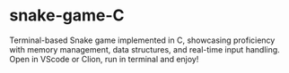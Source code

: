 # snake-game-C
Terminal-based Snake game implemented in C, showcasing proficiency with memory management, data structures, and real-time input handling.
Open in VScode or Clion, run in terminal and enjoy!
